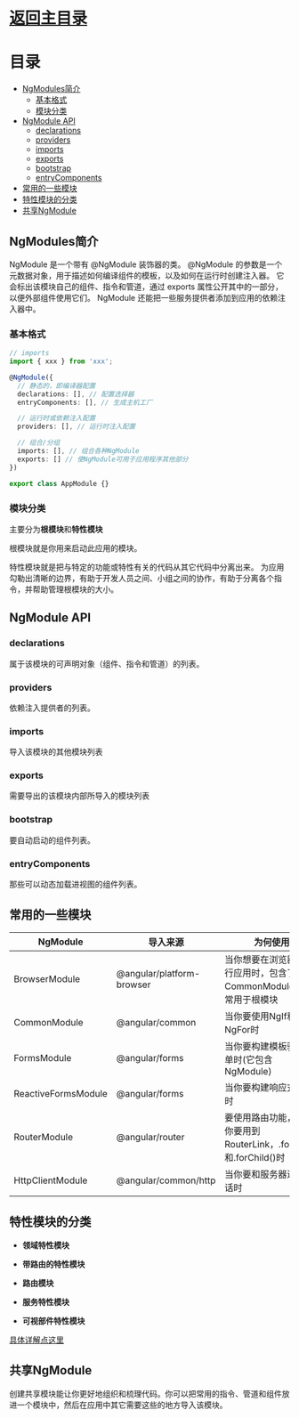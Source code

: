 # [返回主目录](Readme.md)<!-- omit in toc --> 

# 目录 <!-- omit in toc --> 
- [NgModules简介](#ngmodules%e7%ae%80%e4%bb%8b)
  - [基本格式](#%e5%9f%ba%e6%9c%ac%e6%a0%bc%e5%bc%8f)
  - [模块分类](#%e6%a8%a1%e5%9d%97%e5%88%86%e7%b1%bb)
- [NgModule API](#ngmodule-api)
  - [declarations](#declarations)
  - [providers](#providers)
  - [imports](#imports)
  - [exports](#exports)
  - [bootstrap](#bootstrap)
  - [entryComponents](#entrycomponents)
- [常用的一些模块](#%e5%b8%b8%e7%94%a8%e7%9a%84%e4%b8%80%e4%ba%9b%e6%a8%a1%e5%9d%97)
- [特性模块的分类](#%e7%89%b9%e6%80%a7%e6%a8%a1%e5%9d%97%e7%9a%84%e5%88%86%e7%b1%bb)
- [共享NgModule](#%e5%85%b1%e4%ba%abngmodule)

## NgModules简介
NgModule 是一个带有 @NgModule 装饰器的类。 @NgModule 的参数是一个元数据对象，用于描述如何编译组件的模板，以及如何在运行时创建注入器。 它会标出该模块自己的组件、指令和管道，通过 exports 属性公开其中的一部分，以便外部组件使用它们。 NgModule 还能把一些服务提供者添加到应用的依赖注入器中。

### 基本格式
```ts
// imports
import { xxx } from 'xxx';

@NgModule({
  // 静态的，即编译器配置
  declarations: [], // 配置选择器
  entryComponents: [], // 生成主机工厂

  // 运行时或依赖注入配置
  providers: [], // 运行时注入配置

  // 组合/分组
  imports: [], // 组合各种NgModule
  exports: [] // 使NgModule可用于应用程序其他部分
})

export class AppModule {}
```
### 模块分类
主要分为**根模块**和**特性模块**

根模块就是你用来启动此应用的模块。

特性模块就是把与特定的功能或特性有关的代码从其它代码中分离出来。 为应用勾勒出清晰的边界，有助于开发人员之间、小组之间的协作，有助于分离各个指令，并帮助管理根模块的大小。

## NgModule API
### declarations
属于该模块的可声明对象（组件、指令和管道）的列表。
### providers
依赖注入提供者的列表。
### imports
导入该模块的其他模块列表
### exports
需要导出的该模块内部所导入的模块列表
### bootstrap
要自动启动的组件列表。
### entryComponents
那些可以动态加载进视图的组件列表。

## 常用的一些模块
NgModule|导入来源|为何使用
-|-|-
BrowserModule|@angular/platform-browser|当你想要在浏览器中运行应用时，包含了CommonModule。通常用于根模块
CommonModule|@angular/common|当你要使用NgIf和NgFor时
FormsModule|@angular/forms|当你要构建模板驱动表单时(它包含NgModule)
ReactiveFormsModule|@angular/forms|当你要构建响应式表单时
RouterModule|@angular/router|要使用路由功能，并且你要用到RouterLink，.forRoot()和.forChild()时
HttpClientModule|@angular/common/http|当你要和服务器进行对话时

## 特性模块的分类

- **领域特性模块**

- **带路由的特性模块**

- **路由模块**

- **服务特性模块**

- **可视部件特性模块**

[具体详解点这里](../../Angular8/docs/06.04-NgModule-特性模块的分类.md)

## 共享NgModule
创建共享模块能让你更好地组织和梳理代码。你可以把常用的指令、管道和组件放进一个模块中，然后在应用中其它需要这些的地方导入该模块。

